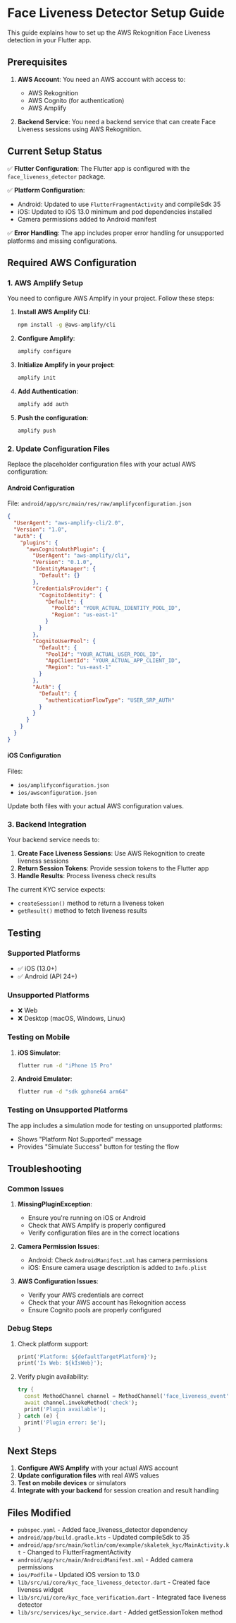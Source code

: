 # Face Liveness Detector Setup Guide

This guide explains how to set up the AWS Rekognition Face Liveness detection in your Flutter app.

## Prerequisites

1. **AWS Account**: You need an AWS account with access to:
   - AWS Rekognition
   - AWS Cognito (for authentication)
   - AWS Amplify

2. **Backend Service**: You need a backend service that can create Face Liveness sessions using AWS Rekognition.

## Current Setup Status

✅ **Flutter Configuration**: The Flutter app is configured with the `face_liveness_detector` package.

✅ **Platform Configuration**: 
- Android: Updated to use `FlutterFragmentActivity` and compileSdk 35
- iOS: Updated to iOS 13.0 minimum and pod dependencies installed
- Camera permissions added to Android manifest

✅ **Error Handling**: The app includes proper error handling for unsupported platforms and missing configurations.

## Required AWS Configuration

### 1. AWS Amplify Setup

You need to configure AWS Amplify in your project. Follow these steps:

1. **Install AWS Amplify CLI**:
   ```bash
   npm install -g @aws-amplify/cli
   ```

2. **Configure Amplify**:
   ```bash
   amplify configure
   ```

3. **Initialize Amplify in your project**:
   ```bash
   amplify init
   ```

4. **Add Authentication**:
   ```bash
   amplify add auth
   ```

5. **Push the configuration**:
   ```bash
   amplify push
   ```

### 2. Update Configuration Files

Replace the placeholder configuration files with your actual AWS configuration:

#### Android Configuration
File: `android/app/src/main/res/raw/amplifyconfiguration.json`
```json
{
  "UserAgent": "aws-amplify-cli/2.0",
  "Version": "1.0",
  "auth": {
    "plugins": {
      "awsCognitoAuthPlugin": {
        "UserAgent": "aws-amplify/cli",
        "Version": "0.1.0",
        "IdentityManager": {
          "Default": {}
        },
        "CredentialsProvider": {
          "CognitoIdentity": {
            "Default": {
              "PoolId": "YOUR_ACTUAL_IDENTITY_POOL_ID",
              "Region": "us-east-1"
            }
          }
        },
        "CognitoUserPool": {
          "Default": {
            "PoolId": "YOUR_ACTUAL_USER_POOL_ID",
            "AppClientId": "YOUR_ACTUAL_APP_CLIENT_ID",
            "Region": "us-east-1"
          }
        },
        "Auth": {
          "Default": {
            "authenticationFlowType": "USER_SRP_AUTH"
          }
        }
      }
    }
  }
}
```

#### iOS Configuration
Files: 
- `ios/amplifyconfiguration.json`
- `ios/awsconfiguration.json`

Update both files with your actual AWS configuration values.

### 3. Backend Integration

Your backend service needs to:

1. **Create Face Liveness Sessions**: Use AWS Rekognition to create liveness sessions
2. **Return Session Tokens**: Provide session tokens to the Flutter app
3. **Handle Results**: Process liveness check results

The current KYC service expects:
- `createSession()` method to return a liveness token
- `getResult()` method to fetch liveness results

## Testing

### Supported Platforms
- ✅ iOS (13.0+)
- ✅ Android (API 24+)

### Unsupported Platforms
- ❌ Web
- ❌ Desktop (macOS, Windows, Linux)

### Testing on Mobile

1. **iOS Simulator**:
   ```bash
   flutter run -d "iPhone 15 Pro"
   ```

2. **Android Emulator**:
   ```bash
   flutter run -d "sdk gphone64 arm64"
   ```

### Testing on Unsupported Platforms

The app includes a simulation mode for testing on unsupported platforms:
- Shows "Platform Not Supported" message
- Provides "Simulate Success" button for testing the flow

## Troubleshooting

### Common Issues

1. **MissingPluginException**: 
   - Ensure you're running on iOS or Android
   - Check that AWS Amplify is properly configured
   - Verify configuration files are in the correct locations

2. **Camera Permission Issues**:
   - Android: Check `AndroidManifest.xml` has camera permissions
   - iOS: Ensure camera usage description is added to `Info.plist`

3. **AWS Configuration Issues**:
   - Verify your AWS credentials are correct
   - Check that your AWS account has Rekognition access
   - Ensure Cognito pools are properly configured

### Debug Steps

1. Check platform support:
   ```dart
   print('Platform: ${defaultTargetPlatform}');
   print('Is Web: ${kIsWeb}');
   ```

2. Verify plugin availability:
   ```dart
   try {
     const MethodChannel channel = MethodChannel('face_liveness_event');
     await channel.invokeMethod('check');
     print('Plugin available');
   } catch (e) {
     print('Plugin error: $e');
   }
   ```

## Next Steps

1. **Configure AWS Amplify** with your actual AWS account
2. **Update configuration files** with real AWS values
3. **Test on mobile devices** or simulators
4. **Integrate with your backend** for session creation and result handling

## Files Modified

- `pubspec.yaml` - Added face_liveness_detector dependency
- `android/app/build.gradle.kts` - Updated compileSdk to 35
- `android/app/src/main/kotlin/com/example/skaletek_kyc/MainActivity.kt` - Changed to FlutterFragmentActivity
- `android/app/src/main/AndroidManifest.xml` - Added camera permissions
- `ios/Podfile` - Updated iOS version to 13.0
- `lib/src/ui/core/kyc_face_liveness_detector.dart` - Created face liveness widget
- `lib/src/ui/core/kyc_face_verification.dart` - Integrated face liveness detector
- `lib/src/services/kyc_service.dart` - Added getSessionToken method 